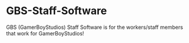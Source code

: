 # GBS-Staff-Software
GBS (GamerBoyStudios) Staff Software is for the workers/staff members that work for GamerBoyStudios!
